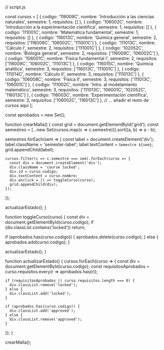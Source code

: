 // script.js

const cursos = [
  {
    codigo: '116009C', nombre: 'Introducción a las ciencias naturales', semestre: 1, requisitos: []
  },
  {
    codigo: '106002C', nombre: 'Introducción a la experimentación científica', semestre: 1, requisitos: []
  },
  {
    codigo: '111001C', nombre: 'Matemática fundamental', semestre: 1, requisitos: []
  },
  {
    codigo: '116013C', nombre: 'Química general', semestre: 2, requisitos: ['116009C', '106002C', '111001C']
  },
  {
    codigo: '111013C', nombre: 'Cálculo I', semestre: 2, requisitos: ['111001C']
  },
  {
    codigo: '102052C', nombre: 'Biología general', semestre: 2, requisitos: ['116009C', '106002C']
  },
  {
    codigo: '106001C', nombre: 'Física fundamental I', semestre: 2, requisitos: ['116009C', '106002C', '111013C']
  },
  {
    codigo: '116015C', nombre: 'Química analítica', semestre: 3, requisitos: ['116013C', '111001C']
  },
  {
    codigo: '111014C', nombre: 'Cálculo II', semestre: 3, requisitos: ['111013C']
  },
  {
    codigo: '106008C', nombre: 'Física II', semestre: 3, requisitos: ['111013C', '106001C']
  },
  {
    codigo: '111002C', nombre: 'Intro. al modelamiento matemático', semestre: 3, requisitos: ['111013C', '106001C', '102052C', '116013C']
  },
  {
    codigo: '116003C', nombre: 'Experimentación científica', semestre: 3, requisitos: ['106002C', '116013C']
  },
  // ... añadir el resto de cursos aquí
];

const aprobados = new Set();

function crearMalla() {
  const grid = document.getElementById('grid');
  const semestres = [...new Set(cursos.map(c => c.semestre))].sort((a, b) => a - b);

  semestres.forEach(sem => {
    const label = document.createElement('div');
    label.className = 'semester-label';
    label.textContent = `Semestre ${sem}`;
    grid.appendChild(label);

    cursos.filter(c => c.semestre === sem).forEach(curso => {
      const div = document.createElement('div');
      div.className = 'course locked';
      div.id = curso.codigo;
      div.textContent = curso.nombre;
      div.onclick = () => toggleCurso(curso);
      grid.appendChild(div);
    });
  });

  actualizarEstado();
}

function toggleCurso(curso) {
  const div = document.getElementById(curso.codigo);
  if (div.classList.contains('locked')) return;

  if (aprobados.has(curso.codigo)) {
    aprobados.delete(curso.codigo);
  } else {
    aprobados.add(curso.codigo);
  }

  actualizarEstado();
}

function actualizarEstado() {
  cursos.forEach(curso => {
    const div = document.getElementById(curso.codigo);
    const requisitosAprobados = curso.requisitos.every(r => aprobados.has(r));

    if (requisitosAprobados || curso.requisitos.length === 0) {
      div.classList.remove('locked');
    } else {
      div.classList.add('locked');
    }

    if (aprobados.has(curso.codigo)) {
      div.classList.add('approved');
    } else {
      div.classList.remove('approved');
    }
  });
}

crearMalla();
